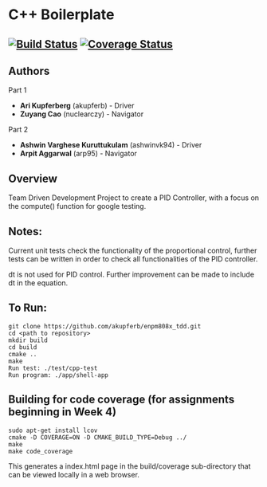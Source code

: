 # C++ Boilerplate
[![Build Status](https://travis-ci.org/akupferb/enpm808x_tdd.svg?branch=master)](https://travis-ci.org/akupferb/enpm808x_tdd)
[![Coverage Status](https://coveralls.io/repos/github/akupferb/enpm808x_tdd/badge.svg?branch=master)](https://coveralls.io/github/akupferb/enpm808x_tdd?branch=master)
---
## Authors

Part 1
* **Ari Kupferberg**  (akupferb) - Driver
* **Zuyang Cao**  (nuclearczy) - Navigator

Part 2

* **Ashwin Varghese Kuruttukulam**  (ashwinvk94) - Driver
* **Arpit Aggarwal**  (arp95) - Navigator


## Overview
Team Driven Development Project to create a PID Controller, with a focus on the compute() function for google testing.

## Notes:
Current unit tests check the functionality of the proportional control, further tests can be written in order to check all functionalities of the PID controller.

dt is not used for PID control. Further improvement can be made to include dt in the equation.

## To Run:
```
git clone https://github.com/akupferb/enpm808x_tdd.git
cd <path to repository>
mkdir build
cd build
cmake ..
make
Run test: ./test/cpp-test
Run program: ./app/shell-app
```

## Building for code coverage (for assignments beginning in Week 4)
```
sudo apt-get install lcov
cmake -D COVERAGE=ON -D CMAKE_BUILD_TYPE=Debug ../
make
make code_coverage
```
This generates a index.html page in the build/coverage sub-directory that can be viewed locally in a web browser.
